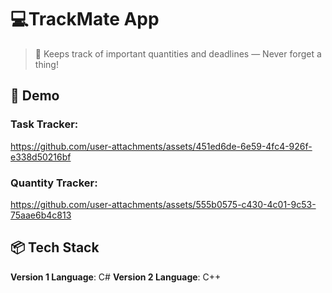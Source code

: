 # 💻TrackMate App
> 🧮 Keeps track of important quantities and deadlines — Never forget a thing!


## 🎥 Demo

### Task Tracker:
https://github.com/user-attachments/assets/451ed6de-6e59-4fc4-926f-e338d50216bf

### Quantity Tracker:
https://github.com/user-attachments/assets/555b0575-c430-4c01-9c53-75aae6b4c813

## 📦 Tech Stack
**Version 1 Language**: C#
**Version 2 Language**: C++
 

